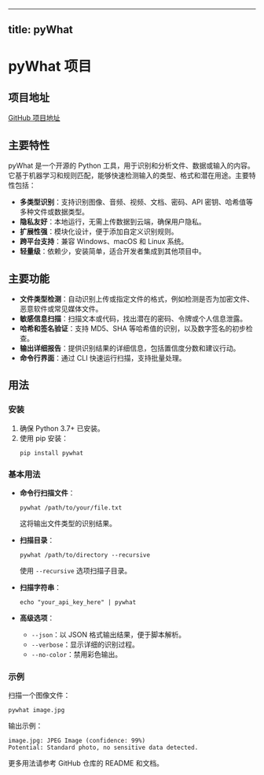 
---
title: pyWhat
---

# pyWhat 项目

## 项目地址
[GitHub 项目地址](https://github.com/bee-san/pyWhat)

## 主要特性
pyWhat 是一个开源的 Python 工具，用于识别和分析文件、数据或输入的内容。它基于机器学习和规则匹配，能够快速检测输入的类型、格式和潜在用途。主要特性包括：
- **多类型识别**：支持识别图像、音频、视频、文档、密码、API 密钥、哈希值等多种文件或数据类型。
- **隐私友好**：本地运行，无需上传数据到云端，确保用户隐私。
- **扩展性强**：模块化设计，便于添加自定义识别规则。
- **跨平台支持**：兼容 Windows、macOS 和 Linux 系统。
- **轻量级**：依赖少，安装简单，适合开发者集成到其他项目中。

## 主要功能
- **文件类型检测**：自动识别上传或指定文件的格式，例如检测是否为加密文件、恶意软件或常见媒体文件。
- **敏感信息扫描**：扫描文本或代码，找出潜在的密码、令牌或个人信息泄露。
- **哈希和签名验证**：支持 MD5、SHA 等哈希值的识别，以及数字签名的初步检查。
- **输出详细报告**：提供识别结果的详细信息，包括置信度分数和建议行动。
- **命令行界面**：通过 CLI 快速运行扫描，支持批量处理。

## 用法
### 安装
1. 确保 Python 3.7+ 已安装。
2. 使用 pip 安装：
   ```
   pip install pywhat
   ```

### 基本用法
- **命令行扫描文件**：
  ```
  pywhat /path/to/your/file.txt
  ```
  这将输出文件类型的识别结果。

- **扫描目录**：
  ```
  pywhat /path/to/directory --recursive
  ```
  使用 `--recursive` 选项扫描子目录。

- **扫描字符串**：
  ```
  echo "your_api_key_here" | pywhat
  ```

- **高级选项**：
  - `--json`：以 JSON 格式输出结果，便于脚本解析。
  - `--verbose`：显示详细的识别过程。
  - `--no-color`：禁用彩色输出。

### 示例
扫描一个图像文件：
```
pywhat image.jpg
```
输出示例：
```
image.jpg: JPEG Image (confidence: 99%)
Potential: Standard photo, no sensitive data detected.
```

更多用法请参考 GitHub 仓库的 README 和文档。